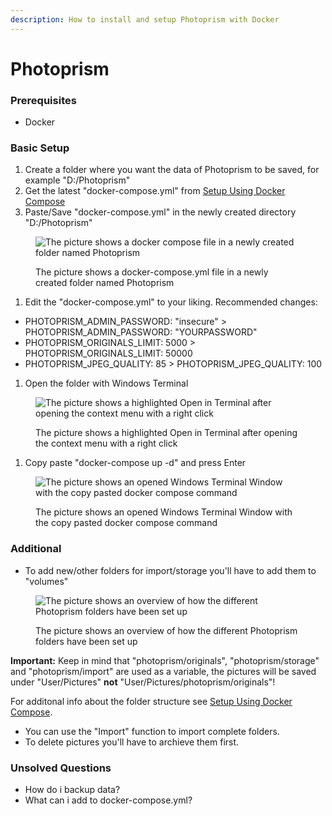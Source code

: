 ```yaml
---
description: How to install and setup Photoprism with Docker
---
```


# Photoprism

### Prerequisites

* Docker

### Basic Setup

1. Create a folder where you want the data of Photoprism to be saved, for example "D:/Photoprism"
2. Get the latest "docker-compose.yml" from [Setup Using Docker Compose](https://docs.photoprism.app/getting-started/docker-compose/)
3. Paste/Save "docker-compose.yml" in the newly created directory "D:/Photoprism"

<figure><img src="https://user-images.githubusercontent.com/7150376/172752818-894b76f0-64b6-47c9-a1ab-00bb28b23355.png" alt="The picture shows a docker compose file in a newly created folder named Photoprism"><figcaption><p>The picture shows a docker-compose.yml file in a newly created folder named Photoprism</p></figcaption></figure>

1. Edit the "docker-compose.yml" to your liking. Recommended changes:

* PHOTOPRISM\_ADMIN\_PASSWORD: "insecure" > PHOTOPRISM\_ADMIN\_PASSWORD: "YOURPASSWORD"
* PHOTOPRISM\_ORIGINALS\_LIMIT: 5000 > PHOTOPRISM\_ORIGINALS\_LIMIT: 50000
* PHOTOPRISM\_JPEG\_QUALITY: 85 > PHOTOPRISM\_JPEG\_QUALITY: 100

1. Open the folder with Windows Terminal

<figure><img src="https://user-images.githubusercontent.com/7150376/172753447-24ed52fd-5ea1-4455-b114-bfbd8e06a2c0.png" alt="The picture shows a highlighted Open in Terminal after opening the context menu with a right click"><figcaption><p>The picture shows a highlighted Open in Terminal after opening the context menu with a right click</p></figcaption></figure>

1. Copy paste "docker-compose up -d" and press Enter

<figure><img src="https://user-images.githubusercontent.com/7150376/172754859-3d678b63-ace1-403e-aafa-00506c975c86.png" alt="The picture shows an opened Windows Terminal Window with the copy pasted docker compose command"><figcaption><p>The picture shows an opened Windows Terminal Window with the copy pasted docker compose command</p></figcaption></figure>

### Additional

* To add new/other folders for import/storage you'll have to add them to "volumes"

<figure><img src="https://user-images.githubusercontent.com/7150376/172755373-b2c8ece6-604d-4c48-9121-d2c6ac06df72.png" alt="The picture shows an overview of how the different Photoprism folders have been set up"><figcaption><p>The picture shows an overview of how the different Photoprism folders have been set up</p></figcaption></figure>

**Important:** Keep in mind that "photoprism/originals", "photoprism/storage" and "photoprism/import" are used as a variable, the pictures will be saved under "User/Pictures" **not** "User/Pictures/photoprism/originals"!

For additonal info about the folder structure see [Setup Using Docker Compose](https://docs.photoprism.app/getting-started/docker-compose/).

* You can use the "Import" function to import complete folders.
* To delete pictures you'll have to archieve them first.

### Unsolved Questions

* How do i backup data?
* What can i add to docker-compose.yml?
